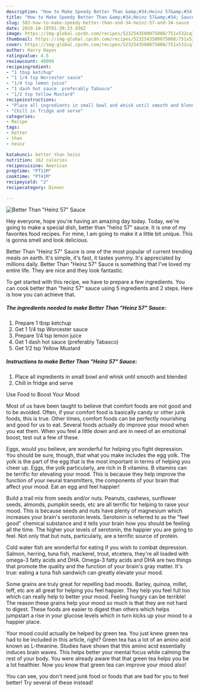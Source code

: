 ```yaml
---
description: "How to Make Speedy Better Than &amp;#34;Heinz 57&amp;#34; Sauce"
title: "How to Make Speedy Better Than &amp;#34;Heinz 57&amp;#34; Sauce"
slug: 583-how-to-make-speedy-better-than-and-34-heinz-57-and-34-sauce
date: 2020-10-18T01:39:23.936Z
image: https://img-global.cpcdn.com/recipes/5232543500075008/751x532cq70/better-than-heinz-57-sauce-recipe-main-photo.jpg
thumbnail: https://img-global.cpcdn.com/recipes/5232543500075008/751x532cq70/better-than-heinz-57-sauce-recipe-main-photo.jpg
cover: https://img-global.cpcdn.com/recipes/5232543500075008/751x532cq70/better-than-heinz-57-sauce-recipe-main-photo.jpg
author: Harry Hayes
ratingvalue: 4.5
reviewcount: 40999
recipeingredient:
- "1 tbsp ketchup"
- "1 1/4 tsp Worcester sauce"
- "1/4 tsp lemon juice"
- "1 dash hot sauce  preferably Tabasco"
- "1/2 tsp Yellow Mustard"
recipeinstructions:
- "Place all ingredients in small bowl and whisk until smooth and blended"
- "Chill in fridge and serve"
categories:
- Recipe
tags:
- better
- than
- heinz

katakunci: better than heinz 
nutrition: 162 calories
recipecuisine: American
preptime: "PT11M"
cooktime: "PT41M"
recipeyield: "2"
recipecategory: Dinner

---
```



![Better Than &#34;Heinz 57&#34; Sauce](https://img-global.cpcdn.com/recipes/5232543500075008/751x532cq70/better-than-heinz-57-sauce-recipe-main-photo.jpg)

Hey everyone, hope you're having an amazing day today. Today, we're going to make a special dish, better than &#34;heinz 57&#34; sauce. It is one of my favorites food recipes. For mine, I am going to make it a little bit unique. This is gonna smell and look delicious.



Better Than &#34;Heinz 57&#34; Sauce is one of the most popular of current trending meals on earth. It's simple, it's fast, it tastes yummy. It's appreciated by millions daily. Better Than &#34;Heinz 57&#34; Sauce is something that I've loved my entire life. They are nice and they look fantastic.


To get started with this recipe, we have to prepare a few ingredients. You can cook better than &#34;heinz 57&#34; sauce using 5 ingredients and 2 steps. Here is how you can achieve that.

<!--inarticleads1-->

##### The ingredients needed to make Better Than &#34;Heinz 57&#34; Sauce:

1. Prepare 1 tbsp ketchup
1. Get 1 1/4 tsp Worcester sauce
1. Prepare 1/4 tsp lemon juice
1. Get 1 dash hot sauce  (preferably Tabasco)
1. Get 1/2 tsp Yellow Mustard




<!--inarticleads2-->

##### Instructions to make Better Than &#34;Heinz 57&#34; Sauce:

1. Place all ingredients in small bowl and whisk until smooth and blended
1. Chill in fridge and serve




Use Food to Boost Your Mood


Most of us have been taught to believe that comfort foods are not good and to be avoided. Often, if your comfort food is basically candy or other junk foods, this is true. Other times, comfort foods can be perfectly nourishing and good for us to eat. Several foods actually do improve your mood when you eat them. When you feel a little down and are in need of an emotional boost, test out a few of these.

Eggs, would you believe, are wonderful for helping you fight depression. You should be sure, though, that what you make includes the egg yolk. The yolk is the part of the egg that is the most important in terms of helping you cheer up. Eggs, the yolk particularly, are rich in B vitamins. B vitamins can be terrific for elevating your mood. This is because they help improve the function of your neural transmitters, the components of your brain that affect your mood. Eat an egg and feel happier!

Build a trail mix from seeds and/or nuts. Peanuts, cashews, sunflower seeds, almonds, pumpkin seeds, etc are all terrific for helping to raise your mood. This is because seeds and nuts have plenty of magnesium which increases your brain's serotonin levels. Serotonin is referred to as the "feel good" chemical substance and it tells your brain how you should be feeling all the time. The higher your levels of serotonin, the happier you are going to feel. Not only that but nuts, particularly, are a terrific source of protein.

Cold water fish are wonderful for eating if you wish to combat depression. Salmon, herring, tuna fish, mackerel, trout, etcetera, they're all loaded with omega-3 fatty acids and DHA. Omega-3 fatty acids and DHA are two things that promote the quality and the function of your brain's gray matter. It's true: eating a tuna fish sandwich can greatly elevate your mood. 

Some grains are truly great for repelling bad moods. Barley, quinoa, millet, teff, etc are all great for helping you feel happier. They help you feel full too which can really help to better your mood. Feeling hungry can be terrible! The reason these grains help your mood so much is that they are not hard to digest. These foods are easier to digest than others which helps jumpstart a rise in your glucose levels which in turn kicks up your mood to a happier place.

Your mood could actually be helped by green tea. You just knew green tea had to be included in this article, right? Green tea has a lot of an amino acid known as L-theanine. Studies have shown that this amino acid essentially induces brain waves. This helps better your mental focus while calming the rest of your body. You were already aware that that green tea helps you be a lot healthier. Now you know that green tea can improve your mood also!

You can see, you don't need junk food or foods that are bad for you to feel better! Try several of these instead!

